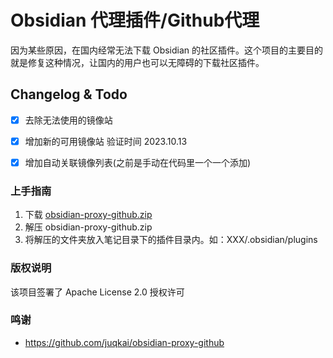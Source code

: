 

# Obsidian 代理插件/Github代理

因为某些原因，在国内经常无法下载 Obsidian 的社区插件。这个项目的主要目的就是修复这种情况，让国内的用户也可以无障碍的下载社区插件。


## Changelog & Todo
- [x] 去除无法使用的镜像站
- [x] 增加新的可用镜像站 验证时间 2023.10.13
- [x] 增加自动关联镜像列表(之前是手动在代码里一个一个添加)


### 上手指南

1. 下载 [obsidian-proxy-github.zip](https://gitee.com/juqkai/obsidian-proxy-github/releases)
2. 解压 obsidian-proxy-github.zip
3. 将解压的文件夹放入笔记目录下的插件目录内。如：XXX/.obsidian/plugins


### 版权说明

该项目签署了 Apache License 2.0 授权许可

### 鸣谢

- https://github.com/juqkai/obsidian-proxy-github
